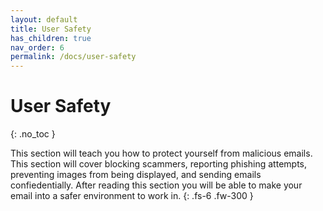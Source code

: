 ```yaml
---
layout: default
title: User Safety
has_children: true
nav_order: 6
permalink: /docs/user-safety
---
```


# User Safety

{: .no_toc }

This section will teach you how to protect yourself from malicious emails. This section will cover blocking scammers, reporting phishing attempts, preventing images from being displayed, and sending emails confiedentially. After reading this section you will be able to make your email into a safer environment to work in.
{: .fs-6 .fw-300 }
